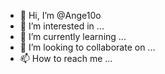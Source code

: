 - 👋 Hi, I’m @Ange10o
- 👀 I’m interested in ...
- 🌱 I’m currently learning ...
- 💞️ I’m looking to collaborate on ...
- 📫 How to reach me ...

<!---
Ange10o/Ange10o is a ✨ special ✨ repository because its `README.md` (this file) appears on your GitHub profile.
You can click the Preview link to take a look at your changes.
--->
